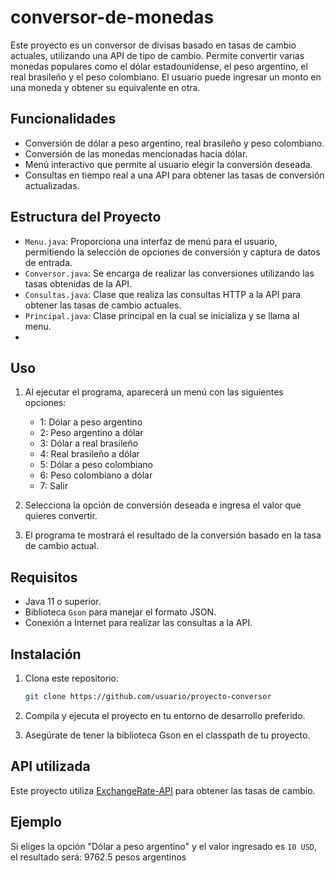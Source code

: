 # conversor-de-monedas

Este proyecto es un conversor de divisas basado en tasas de cambio actuales, utilizando una API de tipo de cambio. Permite convertir varias monedas populares como el dólar estadounidense, el peso argentino, el real brasileño y el peso colombiano. El usuario puede ingresar un monto en una moneda y obtener su equivalente en otra.

## Funcionalidades

- Conversión de dólar a peso argentino, real brasileño y peso colombiano.
- Conversión de las monedas mencionadas hacia dólar.
- Menú interactivo que permite al usuario elegir la conversión deseada.
- Consultas en tiempo real a una API para obtener las tasas de conversión actualizadas.

## Estructura del Proyecto

- `Menu.java`: Proporciona una interfaz de menú para el usuario, permitiendo la selección de opciones de conversión y captura de datos de entrada.
- `Conversor.java`: Se encarga de realizar las conversiones utilizando las tasas obtenidas de la API.
- `Consultas.java`: Clase que realiza las consultas HTTP a la API para obtener las tasas de cambio actuales.
- `Principal.java`: Clase principal en la cual se inicializa y se llama al menu.
- 
## Uso

1. Al ejecutar el programa, aparecerá un menú con las siguientes opciones:
    - 1: Dólar a peso argentino
    - 2: Peso argentino a dólar
    - 3: Dólar a real brasileño
    - 4: Real brasileño a dólar
    - 5: Dólar a peso colombiano
    - 6: Peso colombiano a dólar
    - 7: Salir

2. Selecciona la opción de conversión deseada e ingresa el valor que quieres convertir.

3. El programa te mostrará el resultado de la conversión basado en la tasa de cambio actual.

## Requisitos

- Java 11 o superior.
- Biblioteca `Gson` para manejar el formato JSON.
- Conexión a Internet para realizar las consultas a la API.

## Instalación

1. Clona este repositorio:

    ```bash
    git clone https://github.com/usuario/proyecto-conversor
    ```

2. Compila y ejecuta el proyecto en tu entorno de desarrollo preferido.

3. Asegúrate de tener la biblioteca Gson en el classpath de tu proyecto.

## API utilizada

Este proyecto utiliza [ExchangeRate-API](https://www.exchangerate-api.com/) para obtener las tasas de cambio.

## Ejemplo

Si eliges la opción "Dólar a peso argentino" y el valor ingresado es `10 USD`, el resultado será: 9762.5 pesos argentinos
